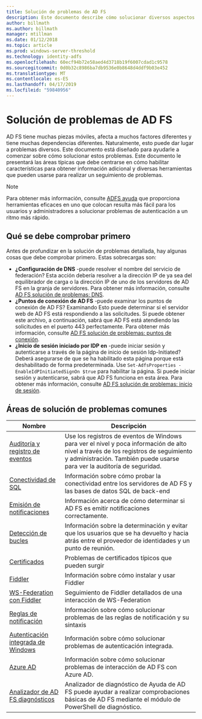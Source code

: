 ```yaml
---
title: Solución de problemas de AD FS
description: Este documento describe cómo solucionar diversos aspectos de AD FS
author: billmath
ms.author: billmath
manager: mtillman
ms.date: 01/12/2018
ms.topic: article
ms.prod: windows-server-threshold
ms.technology: identity-adfs
ms.openlocfilehash: 60ecf94b72e58aed4d3718b19f6007cdad1c9578
ms.sourcegitcommit: 0d0b32c8986ba7db9536e0b8648d4ddf9b03e452
ms.translationtype: MT
ms.contentlocale: es-ES
ms.lasthandoff: 04/17/2019
ms.locfileid: "59840956"
---
```

# <a name="troubleshooting-ad-fs"></a>Solución de problemas de AD FS
AD FS tiene muchas piezas móviles, afecta a muchos factores diferentes y tiene muchas dependencias diferentes.  Naturalmente, esto puede dar lugar a problemas diversos.  Este documento está diseñado para ayudarle a comenzar sobre cómo solucionar estos problemas.  Este documento le presentará las áreas típicas que debe centrarse en cómo habilitar características para obtener información adicional y diversas herramientas que pueden usarse para realizar un seguimiento de problemas.  

>[!NOTE]
>Para obtener más información, consulte [ADFS ayuda](http://adfshelp.microsoft.com) que proporciona herramientas eficaces en uno que colocan resulta más fácil para los usuarios y administradores a solucionar problemas de autenticación a un ritmo más rápido. 


## <a name="what-to-check-first"></a>Qué se debe comprobar primero
Antes de profundizar en la solución de problemas detallada, hay algunas cosas que debe comprobar primero.  Estas sobrecargas son:
- **¿Configuración de DNS** -puede resolver el nombre del servicio de federación?  Esta acción debería resolver a la dirección IP de ya sea del equilibrador de carga o la dirección IP de uno de los servidores de AD FS en la granja de servidores.  Para obtener más información, consulte [AD FS solución de problemas: DNS](ad-fs-tshoot-dns.md).
- **¿Puntos de conexión de AD FS** -puede examinar los puntos de conexión de AD FS?  Examinando Esto puede determinar si el servidor web de AD FS está respondiendo a las solicitudes.  Si puede obtener este archivo, a continuación, sabrá que AD FS está atendiendo las solicitudes en el puerto 443 perfectamente.  Para obtener más información, consulte [AD FS solución de problemas: puntos de conexión](ad-fs-tshoot-endpoints.md).
- **¿Inicio de sesión iniciado por IDP en** -puede iniciar sesión y autenticarse a través de la página de inicio de sesión Idp-Initiated?  Deberá asegurarse de que se ha habilitado esta página porque está deshabilitado de forma predeterminada.  Use `Set-AdfsProperties -EnableIdPInitiatedSignOn $true` para habilitar la página.  Si puede iniciar sesión y autenticarse, sabrá que AD FS funciona en esta área.  Para obtener más información, consulte [AD FS solución de problemas: inicio de sesión](ad-fs-tshoot-initiatedsignon.md).
##  <a name="common-troubleshooting-areas"></a>Áreas de solución de problemas comunes

|Nombre|Descripción|
|-----|-----|
|[Auditoría y registro de eventos](ad-fs-tshoot-logging.md)|Use los registros de eventos de Windows para ver el nivel y poca información de alto nivel a través de los registros de seguimiento y administración.  También puede usarse para ver la auditoría de seguridad.|
|[Conectividad de SQL](ad-fs-tshoot-sql.md)|Información sobre cómo probar la conectividad entre los servidores de AD FS y las bases de datos SQL de back-end|
|[Emisión de notificaciones](ad-fs-tshoot-claims-issuance.md)|Información acerca de cómo determinar si AD FS es emitir notificaciones correctamente.|
|[Detección de bucles](ad-fs-tshoot-loop.md)|Información sobre la determinación y evitar que los usuarios que se ha devuelto y hacia atrás entre el proveedor de identidades y un punto de reunión.|
|[Certificados](ad-fs-tshoot-certs.md)|Problemas de certificados típicos que pueden surgir|
|[Fiddler](ad-fs-tshoot-fiddler.md)|Información sobre cómo instalar y usar Fiddler|
|[WS-Federation con Fiddler](ad-fs-tshoot-fiddler-ws-fed.md)|Seguimiento de Fiddler detallados de una interacción de WS-Federation|
|[Reglas de notificación](ad-fs-tshoot-claims-rules.md)|Información sobre cómo solucionar problemas de las reglas de notificación y su sintaxis|
|[Autenticación integrada de Windows](ad-fs-tshoot-iwa.md)|Información sobre cómo solucionar problemas de autenticación integrada.|
|[Azure AD](ad-fs-tshoot-azure.md)|Información sobre cómo solucionar problemas de interacción de AD FS con Azure AD.|
|[Analizador de AD FS diagnósticos](ad-fs-diagnostics-analyzer.md)|Analizador de diagnóstico de Ayuda de AD FS puede ayudar a realizar comprobaciones básicas de AD FS mediante el módulo de PowerShell de diagnóstico. 